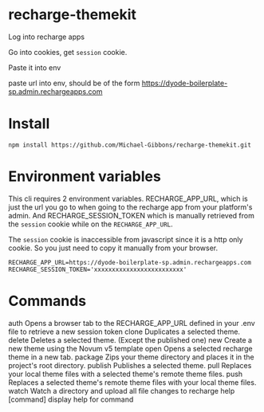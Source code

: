 # recharge-themekit

Log into recharge apps

Go into cookies, get `session` cookie.

Paste it into env

paste url into env, should be of the form https://dyode-boilerplate-sp.admin.rechargeapps.com

# Install

```
npm install https://github.com/Michael-Gibbons/recharge-themekit.git
```

# Environment variables

This cli requires 2 environment variables. RECHARGE_APP_URL, which is just the url you go to when going to the recharge app from your platform's admin. And RECHARGE_SESSION_TOKEN which is manually retrieved from the `session` cookie while on the `RECHARGE_APP_URL`.

The `session` cookie is inaccessible from javascript since it is a http only cookie. So you just need to copy it manually from your browser.

```
RECHARGE_APP_URL=https://dyode-boilerplate-sp.admin.rechargeapps.com
RECHARGE_SESSION_TOKEN='xxxxxxxxxxxxxxxxxxxxxxxxx'
```

# Commands
  auth            Opens a browser tab to the RECHARGE_APP_URL defined in your .env file to retrieve a new session token
  clone           Duplicates a selected theme.
  delete          Deletes a selected theme. (Except the published one)
  new             Create a new theme using the Novum v5 template
  open            Opens a selected recharge theme in a new tab.
  package         Zips your theme directory and places it in the project's root directory.
  publish         Publishes a selected theme.
  pull            Replaces your local theme files with a selected theme's remote theme files.
  push            Replaces a selected theme's remote theme files with your local theme files.
  watch           Watch a directory and upload all file changes to recharge
  help [command]  display help for command

